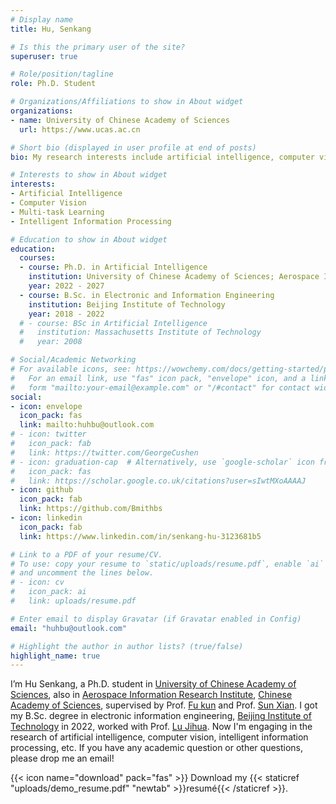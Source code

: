 ```yaml
---
# Display name
title: Hu, Senkang

# Is this the primary user of the site?
superuser: true

# Role/position/tagline
role: Ph.D. Student

# Organizations/Affiliations to show in About widget
organizations:
- name: University of Chinese Academy of Sciences
  url: https://www.ucas.ac.cn

# Short bio (displayed in user profile at end of posts)
bio: My research interests include artificial intelligence, computer vision, intelligent information processing.

# Interests to show in About widget
interests:
- Artificial Intelligence
- Computer Vision
- Multi-task Learning
- Intelligent Information Processing

# Education to show in About widget
education:
  courses:
  - course: Ph.D. in Artificial Intelligence
    institution: University of Chinese Academy of Sciences; Aerospace Information Research Institute, Chinese Academy of Sciences
    year: 2022 - 2027
  - course: B.Sc. in Electronic and Information Engineering
    institution: Beijing Institute of Technology
    year: 2018 - 2022
  # - course: BSc in Artificial Intelligence
  #   institution: Massachusetts Institute of Technology
  #   year: 2008

# Social/Academic Networking
# For available icons, see: https://wowchemy.com/docs/getting-started/page-builder/#icons
#   For an email link, use "fas" icon pack, "envelope" icon, and a link in the
#   form "mailto:your-email@example.com" or "/#contact" for contact widget.
social:
- icon: envelope
  icon_pack: fas
  link: mailto:huhbu@outlook.com
# - icon: twitter
#   icon_pack: fab
#   link: https://twitter.com/GeorgeCushen
# - icon: graduation-cap  # Alternatively, use `google-scholar` icon from `ai` icon pack
#   icon_pack: fas
#   link: https://scholar.google.co.uk/citations?user=sIwtMXoAAAAJ
- icon: github
  icon_pack: fab
  link: https://github.com/Bmithbs
- icon: linkedin
  icon_pack: fab
  link: https://www.linkedin.com/in/senkang-hu-3123681b5

# Link to a PDF of your resume/CV.
# To use: copy your resume to `static/uploads/resume.pdf`, enable `ai` icons in `params.toml`, 
# and uncomment the lines below.
# - icon: cv
#   icon_pack: ai
#   link: uploads/resume.pdf

# Enter email to display Gravatar (if Gravatar enabled in Config)
email: "huhbu@outlook.com"

# Highlight the author in author lists? (true/false)
highlight_name: true
---
```


I’m Hu Senkang, a Ph.D. student in [University of Chinese Academy of Sciences](https://www.ucas.ac.cn), also in [Aerospace Information Research Institute](http://www.aircas.cas.cn), [Chinese Academy of Sciences](https://www.cas.cn), supervised by Prof. [Fu kun](http://people.ucas.ac.cn/~fukun) and Prof. [Sun Xian](http://people.ucas.ac.cn/~sunxian). I got my B.Sc. degree in electronic information engineering, [Beijing Institute of Technology](https://www.bit.edu.cn) in 2022, worked with Prof. [Lu Jihua](https://scholar.google.com/citations?user=GsfaWGYAAAAJ&hl=en&oi=ao). Now I'm engaging in the research of artificial intelligence, computer vision, intelligent information processing, etc. If you have any academic question or other questions, please drop me an email!

{{< icon name="download" pack="fas" >}} Download my {{< staticref "uploads/demo_resume.pdf" "newtab" >}}resumé{{< /staticref >}}.
